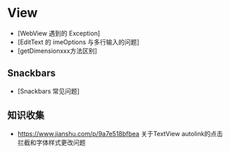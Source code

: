 # View

* [WebView 遇到的 Exception]
* [EditText 的 imeOptions 与多行输入的问题]
* [getDimensionxxx方法区别]

## Snackbars

* [Snackbars 常见问题]





## 知识收集

* https://www.jianshu.com/p/9a7e518bfbea 关于TextView autolink的点击拦截和字体样式更改问题